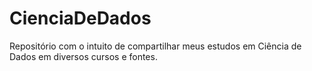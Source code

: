# CienciaDeDados
Repositório com o intuito de compartilhar meus estudos em Ciência de Dados em diversos cursos e fontes.
